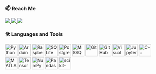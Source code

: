 ### 📫 Reach Me</h3>

<p>
  <a href="https://www.linkedin.com/in/esracesur4/" target="_blank">
    <img src="https://img.shields.io/badge/LinkedIn-blue?style=for-the-badge&logo=linkedin&logoColor=white"/>
  </a>

  <a href="https://medium.com/@esracesur20" target="_blank">
    <img src="https://img.shields.io/badge/Medium-12100E?style=for-the-badge&logo=medium&logoColor=white"/>
  </a>

  <a href="esracesur20@gmail.com">
    <img src="https://img.shields.io/badge/Email-D14836?style=for-the-badge&logo=gmail&logoColor=white"/>
  </a>
</p>


### 🛠️ Languages and Tools

<p align="left">
  <!-- Python -->
  <img src="https://cdn.jsdelivr.net/gh/devicons/devicon/icons/python/python-original.svg" height="40" alt="Python" />
  
  <!-- Arduino -->
  <img src="https://cdn.jsdelivr.net/gh/devicons/devicon/icons/arduino/arduino-original.svg" height="40" alt="Arduino" />

  <!-- Raspberry Pi -->
  <img src="https://cdn.jsdelivr.net/gh/devicons/devicon/icons/raspberrypi/raspberrypi-original.svg" height="40" alt="Raspberry Pi" />
  
  <!-- SQLite -->
  <img src="https://cdn.jsdelivr.net/gh/devicons/devicon/icons/sqlite/sqlite-original.svg" height="40" alt="SQLite" />

  <!-- PostgreSQL -->
  <img src="https://cdn.jsdelivr.net/gh/devicons/devicon/icons/postgresql/postgresql-original.svg" height="40" alt="PostgreSQL" />

  <!-- Microsoft SQL Server -->
  <img src="https://img.icons8.com/color/48/000000/microsoft-sql-server.png" height="40" alt="MSSQL" />

  <!-- Git -->
  <img src="https://cdn.jsdelivr.net/gh/devicons/devicon/icons/git/git-original.svg" height="40" alt="Git" />

  <!-- GitHub -->
  <img src="https://cdn.jsdelivr.net/gh/devicons/devicon/icons/github/github-original.svg" height="40" alt="GitHub" />

  <!-- VS Code -->
  <img src="https://cdn.jsdelivr.net/gh/devicons/devicon/icons/vscode/vscode-original.svg" height="40" alt="Visual Studio Code" />

  <!-- Jupyter Notebook -->
  <img src="https://cdn.jsdelivr.net/gh/devicons/devicon/icons/jupyter/jupyter-original.svg" height="40" alt="Jupyter Notebook" />

  <!-- C/C++ -->
  <img src="https://cdn.jsdelivr.net/gh/devicons/devicon/icons/cplusplus/cplusplus-original.svg" height="40" alt="C++" />

  <!-- MATLAB -->
  <img src="https://cdn.jsdelivr.net/gh/devicons/devicon/icons/matlab/matlab-original.svg" height="40" alt="MATLAB" />
  <!-- TensorFlow -->
  <img src="https://cdn.jsdelivr.net/gh/devicons/devicon/icons/tensorflow/tensorflow-original.svg" height="40" alt="TensorFlow" />

  <!-- NumPy -->
  <img src="https://cdn.jsdelivr.net/gh/devicons/devicon/icons/numpy/numpy-original.svg" height="40" alt="NumPy" />

  <!-- Pandas -->
  <img src="https://cdn.jsdelivr.net/gh/devicons/devicon/icons/pandas/pandas-original.svg" height="40" alt="Pandas" />

  <!-- Scikit-learn -->
  <img src="https://upload.wikimedia.org/wikipedia/commons/0/05/Scikit_learn_logo_small.svg" height="40" alt="scikit-learn" />
</p>


